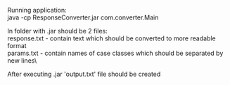 Running application:\
java -cp ResponseConverter.jar com.converter.Main

In folder with .jar should be 2 files:\
response.txt - contain text which should be converted to more readable format\
params.txt - contain names of case classes which should be separated by new lines\

After executing .jar 'output.txt' file should be created
